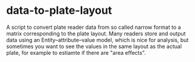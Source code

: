 # data-to-plate-layout
A script to convert plate reader data from so called narrow format to a matrix corresponding to the plate layout. Many readers store and output data using an Entity–attribute–value model, which is nice for analysis, but sometimes you want to see the values in the same layout as the actual plate, for example to estiamte if there are "area effects".
